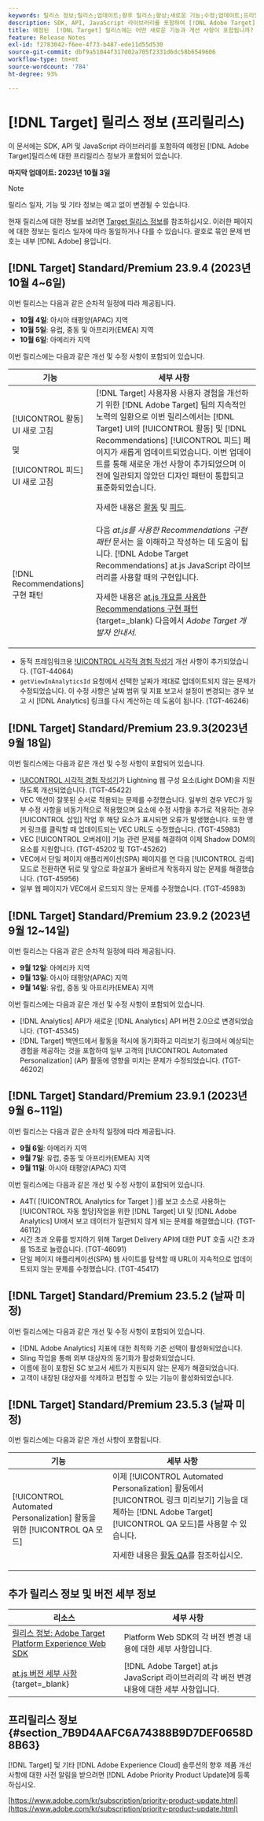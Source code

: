 ```yaml
---
keywords: 릴리스 정보;릴리스;업데이트;향후 릴리스;향상;새로운 기능;수정;업데이트;프리릴리스
description: SDK, API, JavaScript 라이브러리를 포함하여 [!DNL Adobe Target]의 예정된 릴리스에 포함된 새로운 기능 및 개선, 수정 사항에 대해 알아봅니다.
title: 예정된  [!DNL Target] 릴리스에는 어떤 새로운 기능과 개선 사항이 포함됩니까?
feature: Release Notes
exl-id: f2783042-f6ee-4f73-b487-ede11d55d530
source-git-commit: dbf9a51044f317d02a705f2331d6dc58b6549606
workflow-type: tm+mt
source-wordcount: '784'
ht-degree: 93%

---
```


# [!DNL Target] 릴리스 정보 (프리릴리스)

이 문서에는 SDK, API 및 JavaScript 라이브러리를 포함하여 예정된 [!DNL Adobe Target]릴리스에 대한 프리릴리스 정보가 포함되어 있습니다.

**마지막 업데이트: 2023년 10월 3일**

>[!NOTE]
>
>릴리스 일자, 기능 및 기타 정보는 예고 없이 변경될 수 있습니다.
>
>현재 릴리스에 대한 정보를 보려면 [Target 릴리스 정보](release-notes.md)를 참조하십시오. 이러한 페이지에 대한 정보는 릴리스 일자에 따라 동일하거나 다를 수 있습니다. 괄호로 묶인 문제 번호는 내부 [!DNL Adobe] 용입니다.

## [!DNL Target] Standard/Premium 23.9.4 (2023년 10월 4~6일)

이번 릴리스는 다음과 같은 순차적 일정에 따라 제공됩니다.

* **10월 4일**: 아시아 태평양(APAC) 지역
* **10월 5일**: 유럽, 중동 및 아프리카(EMEA) 지역
* **10월 6일**: 아메리카 지역

이번 릴리스에는 다음과 같은 개선 및 수정 사항이 포함되어 있습니다.

| 기능 | 세부 사항 |
| --- | --- |
| [!UICONTROL 활동] UI 새로 고침<P>및<P>[!UICONTROL 피드] UI 새로 고침 | [!DNL Target] 사용자용 사용자 경험을 개선하기 위한 [!DNL Adobe Target] 팀의 지속적인 노력의 일환으로 이번 릴리스에서는 [!DNL Target] UI의 [!UICONTROL 활동] 및 [!DNL Recommendations] [!UICONTROL 피드] 페이지가 새롭게 업데이트되었습니다. 이번 업데이트를 통해 새로운 개선 사항이 추가되었으며 이전에 일관되지 않았던 디자인 패턴이 통합되고 표준화되었습니다.<P>자세한 내용은 [활동](/help/main/c-activities/activities.md) 및 [피드](/help/main/c-recommendations/c-products/feeds.md). |
| [!DNL Recommendations] 구현 패턴 | 다음 *at.js를 사용한 Recommendations 구현 패턴* 문서는 을 이해하고 작성하는 데 도움이 됩니다. [!DNL Adobe Target Recommendations] at.js JavaScript 라이브러리를 사용할 때의 구현입니다.<P>자세한 내용은 [at.js 개요를 사용한 Recommendations 구현 패턴](https://experienceleague.adobe.com/docs/target-dev/developer/implementation-patterns/atjs/recs-implementation-pattern-atjs.html){target=_blank} 다음에서 *Adobe Target 개발자 안내서*. |

* 동적 프레임워크용 [!UICONTROL 시각적 경험 작성기](VEC) 개선 사항이 추가되었습니다. (TGT-44064)
* `getViewInAnalyticsId` 요청에서 선택한 날짜가 제대로 업데이트되지 않는 문제가 수정되었습니다. 이 수정 사항은 날짜 범위 및 지표 보고서 설정이 변경되는 경우 보고 시 [!DNL Analytics] 링크를 다시 계산하는 데 도움이 됩니다. (TGT-46246)

## [!DNL Target] Standard/Premium 23.9.3(2023년 9월 18일)

이번 릴리스에는 다음과 같은 개선 및 수정 사항이 포함되어 있습니다.

* [!UICONTROL 시각적 경험 작성기](VEC)가 Lightning 웹 구성 요소(Light DOM)을 지원하도록 개선되었습니다. (TGT-45422)
* VEC 액션이 잘못된 순서로 적용되는 문제를 수정했습니다. 일부의 경우 VEC가 일부 수정 사항을 비동기적으로 적용했으며 요소에 수정 사항을 추가로 적용하는 경우 [!UICONTROL 삽입] 작업 후 해당 요소가 표시되면 오류가 발생했습니다. 또한 앵커 링크를 클릭할 때 업데이트되는 VEC URL도 수정했습니다. (TGT-45983)
* VEC [!UICONTROL 오버레이] 기능 관련 문제를 해결하여 이제 Shadow DOM의 요소를 지원합니다. (TGT-45202 및 TGT-45262)
* VEC에서 단일 페이지 애플리케이션(SPA) 페이지를 연 다음 [!UICONTROL 검색] 모드로 전환하면 뒤로 및 앞으로 화살표가 올바르게 작동하지 않는 문제를 해결했습니다. (TGT-45956)
* 일부 웹 페이지가 VEC에서 로드되지 않는 문제를 수정했습니다. (TGT-45983)

## [!DNL Target] Standard/Premium 23.9.2 (2023년 9월 12~14일)

이번 릴리스는 다음과 같은 순차적 일정에 따라 제공됩니다.

* **9월 12일**: 아메리카 지역
* **9월 13일**: 아시아 태평양(APAC) 지역
* **9월 14일**: 유럽, 중동 및 아프리카(EMEA) 지역

이번 릴리스에는 다음과 같은 개선 및 수정 사항이 포함되어 있습니다.

* [!DNL Analytics] API가 새로운 [!DNL Analytics] API 버전 2.0으로 변경되었습니다. (TGT-45345)
* [!DNL Target] 백엔드에서 활동을 적시에 동기화하고 미리보기 링크에서 예상되는 경험을 제공하는 것을 포함하여 일부 고객의 [!UICONTROL Automated Personalization] (AP) 활동에 영향을 미치는 문제가 수정되었습니다. (TGT-46202)

## [!DNL Target] Standard/Premium 23.9.1 (2023년 9월 6~11일)

이번 릴리스는 다음과 같은 순차적 일정에 따라 제공됩니다.

* **9월 6일**: 아메리카 지역
* **9월 7일**: 유럽, 중동 및 아프리카(EMEA) 지역
* **9월 11일**: 아시아 태평양(APAC) 지역

이번 릴리스에는 다음과 같은 개선 및 수정 사항이 포함되어 있습니다.

* A4T( [!UICONTROL  Analytics for Target ] )를 보고 소스로 사용하는 [!UICONTROL 자동 할당]작업을 위한 [!DNL Target] UI 및 [!DNL Adobe Analytics] UI에서 보고 데이터가 일관되지 않게 되는 문제를 해결했습니다. (TGT-46112)
* 시간 초과 오류를 방지하기 위해 Target Delivery API에 대한 PUT 호출 시간 초과를 15초로 늘렸습니다. (TGT-46091)
* 단일 페이지 애플리케이션(SPA) 웹 사이트를 탐색할 때 URL이 지속적으로 업데이트되지 않는 문제를 수정했습니다. (TGT-45417)

## [!DNL Target] Standard/Premium 23.5.2 (날짜 미정)

이번 릴리스에는 다음과 같은 개선 및 수정 사항이 포함되어 있습니다.

* [!DNL Adobe Analytics] 지표에 대한 최적화 기준 선택이 활성화되었습니다.
* Sling 작업을 통해 외부 대상자의 동기화가 활성화되었습니다.
* 이름에 점이 포함된 SC 보고서 세트가 지원되지 않는 문제가 해결되었습니다.
* 고객이 내장된 대상자를 삭제하고 편집할 수 있는 기능이 활성화되었습니다.

## [!DNL Target] Standard/Premium 23.5.3 (날짜 미정)

이번 릴리스에는 다음과 같은 개선 사항이 포함됩니다.

| 기능 | 세부 사항 |
|--- |--- |
| [!UICONTROL Automated Personalization] 활동을 위한 [!UICONTROL QA 모드] | 이제 [!UICONTROL Automated Personalization] 활동에서 [!UICONTROL 링크 미리보기] 기능을 대체하는 [!DNL Adobe Target] [!UICONTROL QA 모드]를 사용할 수 있습니다.<P>자세한 내용은 [활동 QA](/help/main/c-activities/c-activity-qa/activity-qa.md)를 참조하십시오. |

## 추가 릴리스 정보 및 버전 세부 정보

| 리소스 | 세부 사항 |
|--- |--- |
| [릴리스 정보: Adobe Target Platform Experience Web SDK](https://experienceleague.adobe.com/docs/experience-platform/edge/release-notes.html?lang=ko-KR) | Platform Web SDK의 각 버전 변경 내용에 대한 세부 사항입니다. |
| [at.js 버전 세부 사항](https://experienceleague.corp.adobe.com/docs/target-dev/developer/client-side/at-js-implementation/target-atjs-versions.html){target=_blank} | [!DNL Adobe Target] at.js JavaScript 라이브러리의 각 버전 변경 내용에 대한 세부 사항입니다. |

## 프리릴리스 정보 {#section_7B9D4AAFC6A74388B9D7DEF0658D8B63}

[!DNL Target] 및 기타 [!DNL Adobe Experience Cloud] 솔루션의 향후 제품 개선 사항에 대한 사전 알림을 받으려면 [!DNL Adobe Priority Product Update]에 등록하십시오.

[https://www.adobe.com/kr/subscription/priority-product-update.html](https://www.adobe.com/kr/subscription/priority-product-update.html)
